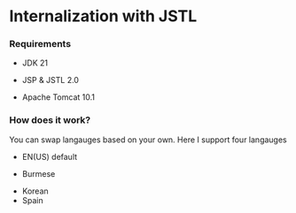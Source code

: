 # Internalization with JSTL
### Requirements
- JDK 21
* JSP & JSTL 2.0
+ Apache Tomcat 10.1

### How does it work?
 You can swap langauges based on your own.
 Here I support four langauges
 - EN(US) default
 * Burmese
 + Korean
 + Spain